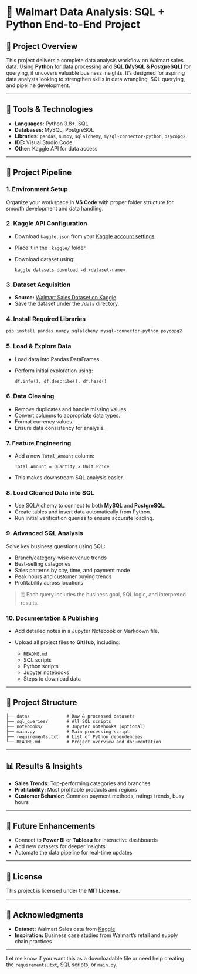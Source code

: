 
# 🛒 Walmart Data Analysis: SQL + Python End-to-End Project 

## 📌 Project Overview

This project delivers a complete data analysis workflow on Walmart sales data. Using **Python** for data processing and **SQL (MySQL & PostgreSQL)** for querying, it uncovers valuable business insights. It’s designed for aspiring data analysts looking to strengthen skills in data wrangling, SQL querying, and pipeline development.

---

## 🔧 Tools & Technologies

* **Languages:** Python 3.8+, SQL
* **Databases:** MySQL, PostgreSQL
* **Libraries:** `pandas`, `numpy`, `sqlalchemy`, `mysql-connector-python`, `psycopg2`
* **IDE:** Visual Studio Code
* **Other:** Kaggle API for data access

---

## 🚀 Project Pipeline

### 1. Environment Setup

Organize your workspace in **VS Code** with proper folder structure for smooth development and data handling.

### 2. Kaggle API Configuration

* Download `kaggle.json` from your [Kaggle account settings](https://www.kaggle.com/account).
* Place it in the `.kaggle/` folder.
* Download dataset using:

  ```
  kaggle datasets download -d <dataset-name>
  ```

### 3. Dataset Acquisition

* **Source:** [Walmart Sales Dataset on Kaggle](https://www.kaggle.com/)
* Save the dataset under the `/data` directory.

### 4. Install Required Libraries

```bash
pip install pandas numpy sqlalchemy mysql-connector-python psycopg2
```

### 5. Load & Explore Data

* Load data into Pandas DataFrames.
* Perform initial exploration using:

  ```python
  df.info(), df.describe(), df.head()
  ```

### 6. Data Cleaning

* Remove duplicates and handle missing values.
* Convert columns to appropriate data types.
* Format currency values.
* Ensure data consistency for analysis.

### 7. Feature Engineering

* Add a new `Total_Amount` column:

  ```
  Total_Amount = Quantity × Unit Price
  ```
* This makes downstream SQL analysis easier.

### 8. Load Cleaned Data into SQL

* Use SQLAlchemy to connect to both **MySQL** and **PostgreSQL**.
* Create tables and insert data automatically from Python.
* Run initial verification queries to ensure accurate loading.

### 9. Advanced SQL Analysis

Solve key business questions using SQL:

* Branch/category-wise revenue trends
* Best-selling categories
* Sales patterns by city, time, and payment mode
* Peak hours and customer buying trends
* Profitability across locations

> 🗒️ Each query includes the business goal, SQL logic, and interpreted results.

### 10. Documentation & Publishing

* Add detailed notes in a Jupyter Notebook or Markdown file.
* Upload all project files to **GitHub**, including:

  * `README.md`
  * SQL scripts
  * Python scripts
  * Jupyter notebooks
  * Steps to download data

---

## 📂 Project Structure

```
├── data/              # Raw & processed datasets
├── sql_queries/       # All SQL scripts
├── notebooks/         # Jupyter notebooks (optional)
├── main.py            # Main processing script
├── requirements.txt   # List of Python dependencies
└── README.md          # Project overview and documentation
```

---

## 📊 Results & Insights

* **Sales Trends:** Top-performing categories and branches
* **Profitability:** Most profitable products and regions
* **Customer Behavior:** Common payment methods, ratings trends, busy hours

---

## 🔮 Future Enhancements

* Connect to **Power BI** or **Tableau** for interactive dashboards
* Add new datasets for deeper insights
* Automate the data pipeline for real-time updates

---

## 📄 License

This project is licensed under the **MIT License**.

---

## 🙏 Acknowledgments

* **Dataset:** Walmart Sales data from [Kaggle](https://www.kaggle.com/)
* **Inspiration:** Business case studies from Walmart’s retail and supply chain practices

---

Let me know if you want this as a downloadable file or need help creating the `requirements.txt`, SQL scripts, or `main.py`.
